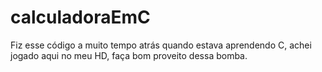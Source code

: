 # calculadoraEmC
Fiz esse código a muito tempo atrás quando estava aprendendo C, achei jogado aqui no meu HD, faça bom proveito dessa bomba.
